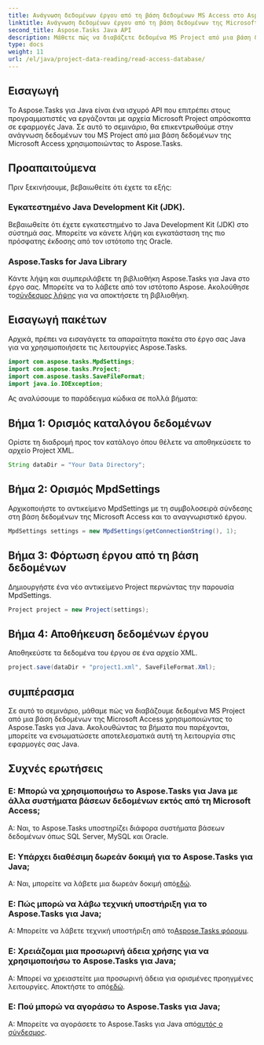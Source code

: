 ```yaml
---
title: Ανάγνωση δεδομένων έργου από τη βάση δεδομένων MS Access στο Aspose.Tasks
linktitle: Ανάγνωση δεδομένων έργου από τη βάση δεδομένων της Microsoft Access με το Aspose.Tasks
second_title: Aspose.Tasks Java API
description: Μάθετε πώς να διαβάζετε δεδομένα MS Project από μια βάση δεδομένων της Microsoft Access χρησιμοποιώντας το Aspose.Tasks για Java. Ακολουθήστε το βήμα προς βήμα σεμινάριο μας για απρόσκοπτη ενσωμάτωση.
type: docs
weight: 11
url: /el/java/project-data-reading/read-access-database/
---
```

## Εισαγωγή
Το Aspose.Tasks για Java είναι ένα ισχυρό API που επιτρέπει στους προγραμματιστές να εργάζονται με αρχεία Microsoft Project απρόσκοπτα σε εφαρμογές Java. Σε αυτό το σεμινάριο, θα επικεντρωθούμε στην ανάγνωση δεδομένων του MS Project από μια βάση δεδομένων της Microsoft Access χρησιμοποιώντας το Aspose.Tasks.
## Προαπαιτούμενα
Πριν ξεκινήσουμε, βεβαιωθείτε ότι έχετε τα εξής:
### Εγκατεστημένο Java Development Kit (JDK).
Βεβαιωθείτε ότι έχετε εγκατεστημένο το Java Development Kit (JDK) στο σύστημά σας. Μπορείτε να κάνετε λήψη και εγκατάσταση της πιο πρόσφατης έκδοσης από τον ιστότοπο της Oracle.
### Aspose.Tasks for Java Library
 Κάντε λήψη και συμπεριλάβετε τη βιβλιοθήκη Aspose.Tasks για Java στο έργο σας. Μπορείτε να το λάβετε από τον ιστότοπο Aspose. Ακολούθησε το[σύνδεσμος λήψης](https://releases.aspose.com/tasks/java/) για να αποκτήσετε τη βιβλιοθήκη.

## Εισαγωγή πακέτων
Αρχικά, πρέπει να εισαγάγετε τα απαραίτητα πακέτα στο έργο σας Java για να χρησιμοποιήσετε τις λειτουργίες Aspose.Tasks.
```java
import com.aspose.tasks.MpdSettings;
import com.aspose.tasks.Project;
import com.aspose.tasks.SaveFileFormat;
import java.io.IOException;
```

Ας αναλύσουμε το παράδειγμα κώδικα σε πολλά βήματα:
## Βήμα 1: Ορισμός καταλόγου δεδομένων
Ορίστε τη διαδρομή προς τον κατάλογο όπου θέλετε να αποθηκεύσετε το αρχείο Project XML.
```java
String dataDir = "Your Data Directory";
```
## Βήμα 2: Ορισμός MpdSettings
Αρχικοποιήστε το αντικείμενο MpdSettings με τη συμβολοσειρά σύνδεσης στη βάση δεδομένων της Microsoft Access και το αναγνωριστικό έργου.
```java
MpdSettings settings = new MpdSettings(getConnectionString(), 1);
```
## Βήμα 3: Φόρτωση έργου από τη βάση δεδομένων
Δημιουργήστε ένα νέο αντικείμενο Project περνώντας την παρουσία MpdSettings.
```java
Project project = new Project(settings);
```
## Βήμα 4: Αποθήκευση δεδομένων έργου
Αποθηκεύστε τα δεδομένα του έργου σε ένα αρχείο XML.
```java
project.save(dataDir + "project1.xml", SaveFileFormat.Xml);
```

## συμπέρασμα
Σε αυτό το σεμινάριο, μάθαμε πώς να διαβάζουμε δεδομένα MS Project από μια βάση δεδομένων της Microsoft Access χρησιμοποιώντας το Aspose.Tasks για Java. Ακολουθώντας τα βήματα που παρέχονται, μπορείτε να ενσωματώσετε αποτελεσματικά αυτή τη λειτουργία στις εφαρμογές σας Java.
## Συχνές ερωτήσεις
### Ε: Μπορώ να χρησιμοποιήσω το Aspose.Tasks για Java με άλλα συστήματα βάσεων δεδομένων εκτός από τη Microsoft Access;
Α: Ναι, το Aspose.Tasks υποστηρίζει διάφορα συστήματα βάσεων δεδομένων όπως SQL Server, MySQL και Oracle.
### Ε: Υπάρχει διαθέσιμη δωρεάν δοκιμή για το Aspose.Tasks για Java;
 Α: Ναι, μπορείτε να λάβετε μια δωρεάν δοκιμή από[εδώ](https://releases.aspose.com/).
### Ε: Πώς μπορώ να λάβω τεχνική υποστήριξη για το Aspose.Tasks για Java;
 Α: Μπορείτε να λάβετε τεχνική υποστήριξη από το[Aspose.Tasks φόρουμ](https://forum.aspose.com/c/tasks/15).
### Ε: Χρειάζομαι μια προσωρινή άδεια χρήσης για να χρησιμοποιήσω το Aspose.Tasks για Java;
 Α: Μπορεί να χρειαστείτε μια προσωρινή άδεια για ορισμένες προηγμένες λειτουργίες. Αποκτήστε το από[εδώ](https://purchase.aspose.com/temporary-license/).
### Ε: Πού μπορώ να αγοράσω το Aspose.Tasks για Java;
 Α: Μπορείτε να αγοράσετε το Aspose.Tasks για Java από[αυτός ο σύνδεσμος](https://purchase.aspose.com/buy).